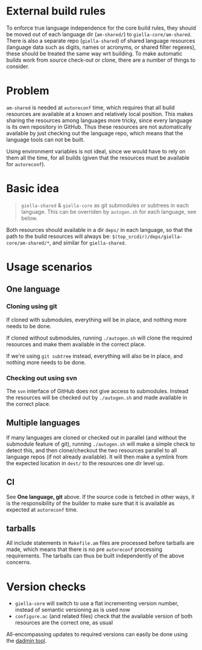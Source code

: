 # External build rules

To enforce true language independence for the core build rules, they should be moved out of each language dir (`am-shared/`) to `giella-core/am-shared`. There is also a separate repo (`giella-shared`) of shared language resources (language data such as digits, names or acronyms, or shared filter regexes), these should be treated the same way wrt building. To make automatic builds work from source check-out or clone, there are a number of things to consider.

# Problem

`am-shared` is needed at `autoreconf` time, which requires that all build resources are available at a known and relatively local position. This makes sharing the resources among languages more tricky, since every language is its own repository in GitHub. Thus these resources are not automatically available by just checking out the language repo, which means that the language tools can not be built.

Using environment variables is not ideal, since we would have to rely on them all the time, for all builds (given that the resources must be available for `autoreconf`).

# Basic idea

> `giella-shared` & `giella-core` as git submodules or subtrees in each language. This can be overriden by `autogen.sh` for each language, see below.

Both resources should available in a dir `deps/` in each language, so that the path to the build resources will always be: `$(top_srcdir)/deps/giella-core/am-shared/*`, and similar for `giella-shared`.

# Usage scenarios

## One language

### Cloning using git

If cloned with submodules, everything will be in place, and nothing more needs to be done.

If cloned without submodules, running `./autogen.sh` will clone the required resources and make them available in the correct place.

If we're using `git subtree` instead, everything will also be in place, and nothing more needs to be done.

### Checking out using svn

The `svn` interface of GitHub does not give access to submodules. Instead the resources will be checked out by `./autogen.sh` and made available in the correct place.

## Multiple languages

If many languages are cloned or checked out in parallel (and without the submodule feature of git), running `./autogen.sh` will make a simple check to detect this, and then clone/checkout the two resources parallel to all language repos (if not already available). It will then make a symlink from the expected location in `dest/` to the resources one dir level up.

## CI

See **One language, git** above. If the source code is fetched in other ways, it is the responsibility of the builder to make sure that it is available as expected at `autoreconf` time.

## tarballs

All include statements in `Makefile.am` files are processed before tarballs are made, which means that there is no pre `autoreconf` processing requirements. The tarballs can thus be built independently of the above concerns.

# Version checks

* `giella-core` will switch to use a flat incrementing version number, instead of semantic versioning as is used now
* `configure.ac` (and related files) check that the available version of both resources are the correct one, as usual

All-encompassing updates to required versions can easily be done using the [dadmin tool](https://github.com/divvun/project-dadmin/).
